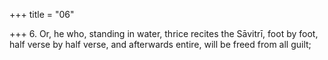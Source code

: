 +++
title = "06"

+++
6. Or, he who, standing in water, thrice recites the Sāvitrī, foot by foot, half verse by half verse, and afterwards entire, will be freed from all guilt;
